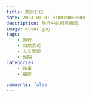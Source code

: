 ```yaml
---
title: 旅行日记
date: 2024-04-01 8:00:00+0800
description: 旅行中的所见所闻。
image: cover.jpg
tags: 
    - 旅行
    - 自然景观
    - 人文景观
    - 假期
categories:
    - 轶事
    - 摄影

comments: false
---
```


